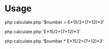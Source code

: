 # Usage

php calculate.php '$number = E*15/2+(7+12)*3'

php calculate.php 'E*15/2+(7+12)*3'

php calculate.php '$number * E*15/2+(7+12)*3'